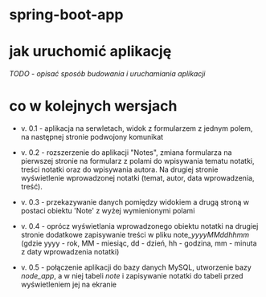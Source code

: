 # spring-boot-app

# jak uruchomić aplikację

*TODO - opisać sposób budowania i uruchamiania aplikacji*

# co w kolejnych wersjach

* v. 0.1 - aplikacja na serwletach, widok z formularzem z jednym polem, na następnej stronie podwojony komunikat
* v. 0.2 - rozszerzenie do aplikacji "Notes", zmiana formularza na pierwszej stronie na formularz z polami do wpisywania tematu notatki, treści notatki oraz do wpisywania autora. Na drugiej stronie wyświetlenie wprowadzonej notatki (temat, autor, data wprowadzenia, treść).
* v. 0.3 - przekazywanie danych pomiędzy widokiem a drugą stroną w postaci obiektu 'Note' z wyżej wymienionymi polami
* v. 0.4 - oprócz wyświetlania wprowadzonego obiektu notatki na drugiej stronie dodatkowe zapisywanie treści w pliku note_*yyyyMMddhhmm* (gdzie yyyy - rok, MM - miesiąc, dd - dzień, hh - godzina, mm - minuta z daty wprowadzenia notatki)

* v. 0.5 - połączenie aplikacji do bazy danych MySQL, utworzenie bazy *node_app*, a w niej tabeli *note* i zapisywanie notatki do tabeli przed wyświetleniem jej na ekranie
